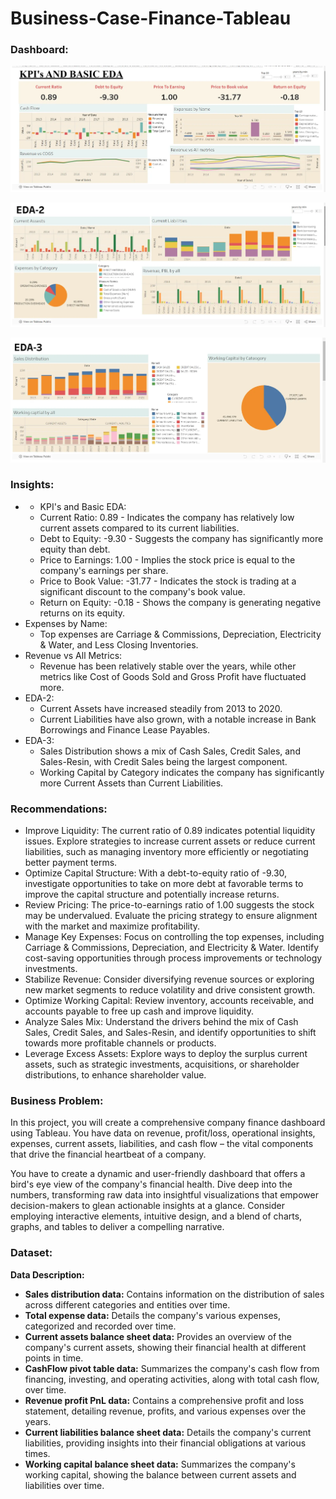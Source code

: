# Business-Case-Finance-Tableau
### Dashboard:

![alt text](image.png)

![alt text](image-1.png)

![alt text](image-2.png)

### Insights: 
-   -   KPI's and Basic EDA:
    -   Current Ratio: 0.89 - Indicates the company has relatively low current assets compared to its current liabilities.
    -   Debt to Equity: -9.30 - Suggests the company has significantly more equity than debt.
    -   Price to Earnings: 1.00 - Implies the stock price is equal to the company's earnings per share.
    -   Price to Book Value: -31.77 - Indicates the stock is trading at a significant discount to the company's book value.
    -   Return on Equity: -0.18 - Shows the company is generating negative returns on its equity.
-   Expenses by Name:
    -   Top expenses are Carriage & Commissions, Depreciation, Electricity & Water, and Less Closing Inventories.
-   Revenue vs All Metrics:
    -   Revenue has been relatively stable over the years, while other metrics like Cost of Goods Sold and Gross Profit have fluctuated more.
-   EDA-2:
    -   Current Assets have increased steadily from 2013 to 2020.
    -   Current Liabilities have also grown, with a notable increase in Bank Borrowings and Finance Lease Payables.
-   EDA-3:
    -   Sales Distribution shows a mix of Cash Sales, Credit Sales, and Sales-Resin, with Credit Sales being the largest component.
    -   Working Capital by Category indicates the company has significantly more Current Assets than Current Liabilities.

### Recommendations:
-    Improve Liquidity: The current ratio of 0.89 indicates potential liquidity issues. Explore strategies to increase current assets or reduce current liabilities, such as managing inventory more efficiently or negotiating better payment terms.
-   Optimize Capital Structure: With a debt-to-equity ratio of -9.30, investigate opportunities to take on more debt at favorable terms to improve the capital structure and potentially increase returns.
-   Review Pricing: The price-to-earnings ratio of 1.00 suggests the stock may be undervalued. Evaluate the pricing strategy to ensure alignment with the market and maximize profitability.
-   Manage Key Expenses: Focus on controlling the top expenses, including Carriage & Commissions, Depreciation, and Electricity & Water. Identify cost-saving opportunities through process improvements or technology investments.
-   Stabilize Revenue: Consider diversifying revenue sources or exploring new market segments to reduce volatility and drive consistent growth.
-   Optimize Working Capital: Review inventory, accounts receivable, and accounts payable to free up cash and improve liquidity.
-   Analyze Sales Mix: Understand the drivers behind the mix of Cash Sales, Credit Sales, and Sales-Resin, and identify opportunities to shift towards more profitable channels or products.
-   Leverage Excess Assets: Explore ways to deploy the surplus current assets, such as strategic investments, acquisitions, or shareholder distributions, to enhance shareholder value.
 
### Business Problem:


In this project, you will create a comprehensive company finance dashboard using Tableau. You have data on revenue, profit/loss, operational insights, expenses, current assets, liabilities, and cash flow – the vital components that drive the financial heartbeat of a company.

You have to create a dynamic and user-friendly dashboard that offers a bird's eye view of the company's financial health. Dive deep into the numbers, transforming raw data into insightful visualizations that empower decision-makers to glean actionable insights at a glance. Consider employing interactive elements, intuitive design, and a blend of charts, graphs, and tables to deliver a compelling narrative.
  
### Dataset:


**Data Description:**

-   **Sales distribution data:**  Contains information on the distribution of sales across different categories and entities over time.
-   **Total expense data:**  Details the company's various expenses, categorized and recorded over time.
-   **Current assets balance sheet data:**  Provides an overview of the company's current assets, showing their financial health at different points in time.
-   **CashFlow pivot table data:**  Summarizes the company's cash flow from financing, investing, and operating activities, along with total cash flow, over time.
-   **Revenue profit PnL data:**  Contains a comprehensive profit and loss statement, detailing revenue, profits, and various expenses over the years.
-   **Current liabilities balance sheet data:**  Details the company's current liabilities, providing insights into their financial obligations at various times.
-   **Working capital balance sheet data:**  Summarizes the company's working capital, showing the balance between current assets and liabilities over time.
